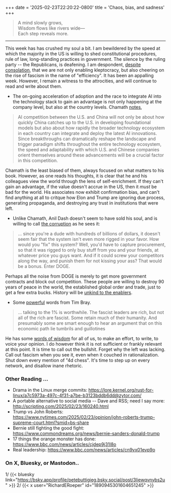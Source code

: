 +++
date = '2025-02-23T22:20:22-0800'
title = 'Chaos, bias, and sadness'
+++

> A mind slowly grows,  
> Wisdom flows like rivers wide—  
> Each step reveals more.  
----

This week has has crushed my soul a bit. I am bewildered by the speed at which the majority in the US is willing to shed constitutional procedures, rule of law, long-standing practices in government. The silence by the ruling party -- the Republicans, is deafening. I am despondent, [despite consolation][6], that we are not only enabling kleptocracy, but also cheering on the rise of fascism in the name of "efficiency". It has been an appalling week. However, I remain a witness to the attrocities, and will continue to read and write about them. 

- The on-going acceleration of adoption and the race to integrate AI into the technology stack to gain an advantage is not only happening at the company level, but also at the country levels. Chamath [notes][1], 

> AI competition between the U.S. and China will not only be about how quickly China catches up to the U.S. in developing foundational models but also about how rapidly the broader technology ecosystem in each country can integrate and deploy the latest AI innovations. Since breakthroughs can dramatically reshape the landscape and trigger paradigm shifts throughout the entire technology ecosystem, the speed and adaptability with which U.S. and Chinese companies orient themselves around these advancements will be a crucial factor in this competition.

Chamath is the least biased of them, always focused on what matters to his book. However, as one reads his thoughts, it is clear that he and his colleagues view the world through the lens of self-enrichment. If they can't gain an advantage, if the value doesn't accrue in the US, then it *must* be bad for the world. His associates now exhibit confirmation bias, and can't find anything at all to critque how Elon and Trump are ignoring due process, generating propaganda, and destroying any trust in institutions that were left.

- Unlike Chamath, Anil Dash doesn't seem to have sold his soul, and is willing to call [the corruption][2] as he sees it: 

>... since you're a dude with hundreds of billions of dollars, it doesn't seem fair that the system isn't even more rigged in your favor. How would you "fix" this system? Well, you'd have to capture procurement, so that it was rigged to only buy stuff from you and your friends, at whatever price you guys want. And if it could screw your competitors along the way, and punish them for not kissing your ass? That would be a bonus.
> Enter DOGE.

Perhaps all the noise from DOGE is merely to get more government contracts and block out competition. These people are willing to destroy 90 years of peace in the world, the established global order and trade, just to get a few extra bucks. History will be [unkind to the enablers][3].

- Some [powerful][4] words from Tim Bray.

> ... talking to the 1% is worthwhile. The fascist leaders are rich, but not all of the rich are fascist. Some retain much of their humanity. And presumably some are smart enough to hear an argument that on this economic path lie tumbrils and guillotines

He has some [words of wisdom][5] for all of us, to make an effort, to write, to voice your opinion. I do however think it is not sufficient or frankly relevant at this point. It is time to call out the bullshit. Forget why the left was lacking. Call out fascism when you see it, even when it couched in rationalization. Shut down every mention of "4d chess". It's time to step up on every network, and disallow inane rhetoric. 

### Other Reading ...

- Drama in the Linux merge commits: https://lore.kernel.org/rust-for-linux/a7c5973a-497c-4f31-a7be-b3123bddb6dd@zytor.com/
- A portable alternative to social media -- Dave and RSS; need I say more: http://scripting.com/2025/02/23/160240.html
- Trump vs John Roberts: https://www.nytimes.com/2025/02/23/opinion/john-roberts-trump-supreme-court.html?smid=bs-share
- Bernie still fighting the good fight: https://www.commondreams.org/news/bernie-sanders-donald-trump
- 17 things the orange monster has done: https://www.bbc.com/news/articles/cjdep9j31l8o
- Real leadership: https://www.bbc.com/news/articles/cn9vx01evp9o


### On X, Bluesky, or Mastodon.. 

1/ {{< bluesky link="https://bsky.app/profile/petebuttigieg.bsky.social/post/3liewqvnybs2u" >}}
2/ {{< x user="RichardERoeper" id="1890945301604651245" >}}

[1]: https://chamath.substack.com/p/what-i-read-this-week-bef
[2]: https://www.anildash.com/2025/01/04/DOGE-procurement-capture/
[3]: https://en.wikipedia.org/wiki/Propaganda_in_Nazi_Germany
[4]: https://www.tbray.org/ongoing/When/202x/2025/01/22/In-The-Minority
[5]: https://www.tbray.org/ongoing/When/202x/2025/02/08/Posting-and-Fascism
[6]: https://youtu.be/Z_xV1nf44RA?si=CI7Jnfa1l4tvdvNi

